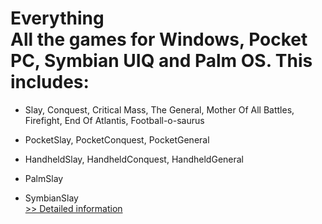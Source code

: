 # Everything<br />All the games for Windows, Pocket PC, Symbian UIQ and Palm OS. This includes:

- Slay, Conquest, Critical Mass, The General, Mother Of All Battles, Firefight, End Of Atlantis, Football-o-saurus

- PocketSlay, PocketConquest, PocketGeneral

- HandheldSlay, HandheldConquest, HandheldGeneral

- PalmSlay

- SymbianSlay<br />[>> Detailed information](https://secure.shareit.com/shareit/product.html?productid=300944051&affiliateid=200057808)
